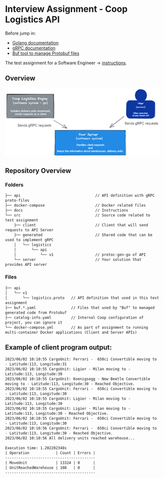 # Interview Assignment - Coop Logistics API

Before jump in:

- [Golang documentation](https://go.dev/doc/)
- [gRPC documentation](https://grpc.io/docs/)
- [Buf tool to manage Protobuf files](https://buf.build/docs/introduction/)

The test assignment for a Software Engineer
-> [instructions](docs/instructions.md).

## Overview

![project_overview](docs/assets/overview.png)


## Repository Overview

### Folders

```text
├── api                                  // API definition with gRPC proto-files
├── docker-compose                       // Docker related files
├── docs                                 // Instructions
└── src                                  // Source code related to test assignment
    ├── client                           // Client that will send requests to API Server
    ├── generated                        // Shared code that can be used to implement gRPC
    │   └── logistics
    │       └── api
    │           └── v1                   // protoc-gen-go of API
    └── server                           // Your solution that provides API server
```

### Files

```text
├── api
│   └── v1
│       └── logistics.proto   // API definition that used in this test assignment
├── buf.*.yaml                // Files that used by "Buf" to managed generated code from Protobuf
├── catalog-info.yaml         // Internal Coop configuration of project, you can ignore it
└── docker-compose.yml        // As part of assignment to running multi-container Docker applications (Client and Server APIs)
```

## Example of client program output:

```text
2023/06/02 10:10:55 CargoUnit: Ferrari -  650ci Convertible moving to - Latitude:113, Longitude:31
2023/06/02 10:10:55 CargoUnit: Ligier - Milan moving to - Latitude:113, Longitude:30
2023/06/02 10:10:55 CargoUnit: Koenigsegg - New Beetle Convertible moving to - Latitude:113, Longitude:30 - Reached Objective.
2023/06/02 10:10:55 CargoUnit: Ferrari -  650ci Convertible moving to - Latitude:113, Longitude:30
2023/06/02 10:10:55 CargoUnit: Ligier - Milan moving to - Latitude:113, Longitude:30
2023/06/02 10:10:55 CargoUnit: Ligier - Milan moving to - Latitude:113, Longitude:30 - Reached Objective.
2023/06/02 10:10:55 CargoUnit: Ferrari -  650ci Convertible moving to - Latitude:113, Longitude:30
2023/06/02 10:10:56 CargoUnit: Ferrari -  650ci Convertible moving to - Latitude:113, Longitude:30 - Reached Objective.
2023/06/02 10:10:56 All delivery units reached warehouse...

Execution time: 1.202202348s
| Operation            | Count | Errors |
-----------------------------------------
| MoveUnit             | 13324 | 0      |
| UnitReachedWarehouse | 108   | 0      |
-----------------------------------------
```
